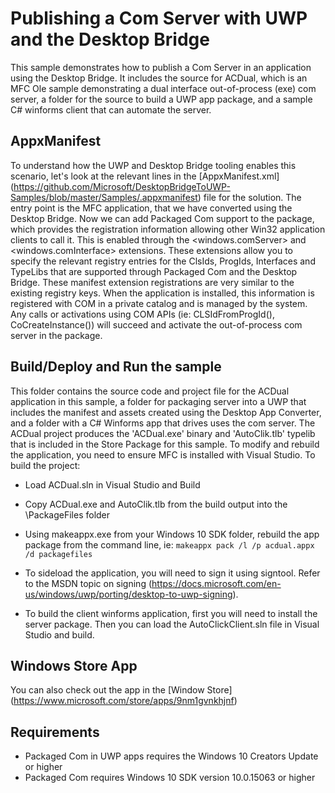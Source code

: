 # Publishing a Com Server with UWP and the Desktop Bridge

This sample demonstrates how to publish a Com Server in an application using the Desktop Bridge.  It includes the source for ACDual, which is an MFC Ole sample demonstrating a dual interface out-of-process (exe) com server, a folder for the source to build a UWP app package, and a sample C# winforms client that can automate the server.

AppxManifest
------------

To understand how the UWP and Desktop Bridge tooling enables this scenario, let's look at the relevant lines in the [AppxManifest.xml] (https://github.com/Microsoft/DesktopBridgeToUWP-Samples/blob/master/Samples/.appxmanifest) file for the solution. The entry point is the MFC application, that we have converted using the Desktop Bridge. Now we can add Packaged Com support to the package, which provides the registration information allowing other Win32 application clients to call it. This is enabled through the <windows.comServer> and <windows.comInterface> extensions.  These extensions allow you to specify the relevant registry entries for the ClsIds, ProgIds, Interfaces and TypeLibs that are supported through Packaged Com and the Desktop Bridge.  These manifest extension registrations are very similar to the existing registry keys.  When the application is installed, this information is  registered with COM in a private catalog and is managed by the system.  Any calls or activations using COM APIs (ie: CLSIdFromProgId(), CoCreateInstance()) will succeed and activate the out-of-process com server in the package.

Build/Deploy and Run the sample
-------------------------------

This folder contains the source code and project file for the ACDual application in this sample, a folder for packaging server into a UWP that includes the manifest and assets created using the Desktop App Converter, and a folder with a C# Winforms app that drives uses the com server.
The ACDual project produces the 'ACDual.exe' binary and 'AutoClik.tlb' typelib that is included in the Store Package for this sample.  To modify and rebuild the application, you need to ensure MFC is installed with Visual Studio.  To build the project:
 - Load ACDual.sln in Visual Studio and Build
 - Copy ACDual.exe and AutoClik.tlb from the build output into the \PackageFiles folder
 - Using makeappx.exe from your Windows 10 SDK folder, rebuild the app package from the command line, ie:
 `makeappx pack /l /p acdual.appx /d packagefiles`

- To sideload the application, you will need to sign it using signtool.  Refer to the MSDN topic on signing (https://docs.microsoft.com/en-us/windows/uwp/porting/desktop-to-uwp-signing).

- To build the client winforms application, first you will need to install the server package. Then you can load the AutoClickClient.sln file in Visual Studio and build.

Windows Store App
-----------------
 You can also check out the app in the [Window Store] (https://www.microsoft.com/store/apps/9nm1gvnkhjnf)

Requirements
-----------------
- Packaged Com in UWP apps requires the Windows 10 Creators Update or higher
- Packaged Com requires Windows 10 SDK version 10.0.15063 or higher
